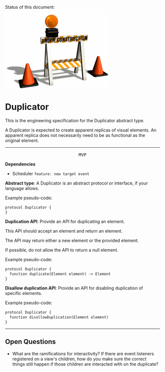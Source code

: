 Status of this document:
![](../_assets/under-construction-flashing-barracade-animation.gif)

# Duplicator

This is the engineering specification for the Duplicator abstract type.

A Duplicator is expected to create apparent replicas of visual elements. An apparent replica does not necessarily need to be as functional as the original element.

---

<p style="text-align:center"><tt>MVP</tt></p>

**Dependencies**

- Scheduler `feature: new target event`

**Abstract type**: A Duplicator is an abstract protocol or interface, if your language allows.

Example pseudo-code:

    protocol Duplicator {
    }

**Duplication API**: Provide an API for duplicating an element.

This API should accept an element and return an element.

The API may return either a new element or the provided element.

If possible, do not allow the API to return a null element.

Example pseudo-code:

    protocol Duplicator {
      function duplicate(Element element) -> Element
    }

**Disallow duplication API**: Provide an API for disabling duplication of specific elements.

Example pseudo-code:

    protocol Duplicator {
      function disallowDuplication(Element element)
    }

---

## Open Questions ##

- What are the ramifications for interactivity?  If there are event listeners registered on a view's children, how do you make sure the correct things still happen if those children are interacted with on the duplicate?
